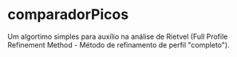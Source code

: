 # comparadorPicos
Um algortimo simples para auxílio na análise de Rietvel (Full Profile Refinement Method - Método de refinamento de perfil "completo").
